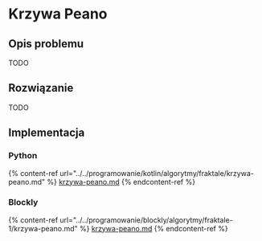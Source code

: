 # Krzywa Peano

## Opis problemu

TODO

## Rozwiązanie

TODO

## Implementacja

### Python

{% content-ref url="../../programowanie/kotlin/algorytmy/fraktale/krzywa-peano.md" %}
[krzywa-peano.md](../../programowanie/kotlin/algorytmy/fraktale/krzywa-peano.md)
{% endcontent-ref %}

### Blockly

{% content-ref url="../../programowanie/blockly/algorytmy/fraktale-1/krzywa-peano.md" %}
[krzywa-peano.md](../../programowanie/blockly/algorytmy/fraktale-1/krzywa-peano.md)
{% endcontent-ref %}
